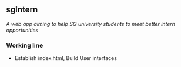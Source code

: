 ## sgIntern
*A web app aiming to help SG university students to meet better intern opportunities*

### Working line
* Establish index.html, Build User interfaces
